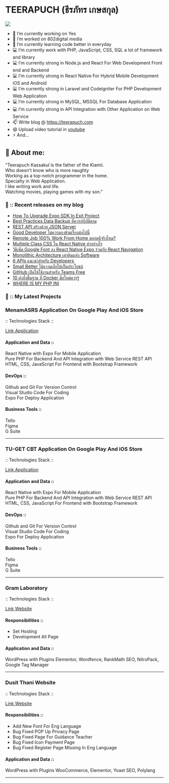 # TEERAPUCH (ธีรภัทร เกษสกุล)

<img src="https://images.unsplash.com/photo-1529603992250-a55acb77d146?ixlib=rb-1.2.1&ixid=eyJhcHBfaWQiOjEyMDd9&auto=format&fit=crop&w=1350&q=80" />

- 🔭 I’m currently working on Yes
- 🔭 I’m worked on 802digital media
- 🌱 I’m currently learning code better in everyday
- 💻 I’m currently work with PHP, JavaScript, CSS, SQL a lot of framework and library 
- 💻 I’m currently strong in Node.js and React For Web Development Front end and Backend
- 💻 I’m currently strong in React Native For Hybrid Mobile Development iOS and Android
- 💻 I’m currently strong in Laravel and Codeigniter For PHP Development Web Application
- 💻 I’m currently strong in MySQL, MSSQL For Database Application
- 💻 I’m currently strong in API Integration with Other Application on Web Service
- 📫 Write blog @ https://teerapuch.com 
- 😄 Upload video tutorial in <a href="https://www.youtube.com/channel/UCvCbqgFKT8Al-M1kjgs75Gw">youtube</a> 
- ⚡ And...

## 🤔 About me:
"Teerapuch Kassakul is the father of the Kiamii. <br>
Who doesn't know who is more naughty <br>
Working as a top-notch programmer in the home.<br> 
Specialty in Web Application. <br>
I like writing work and life. <br>
Watching movies, playing games with my son."

### 👨 :: Recent releases on my blog

- <a href="https://teerapuch.com/developer/how-to-upgrade-expo-sdk/" target="_blank">How To Upgrade Expo SDK In Exit Project</a>
- <a href="https://teerapuch.com/technology/best-practices-data-backup-to-follow/" target="_blank">Best Practices Data Backup ที่ควรปฏิบัติตาม</a> 
- <a href="https://teerapuch.com/developer/rest-api-json-server/" target="_blank">REST API สร้างด้วย JSON Server</a>
- <a href="https://teerapuch.com/developer/good-developer/" target="_blank">Good Developer ไม่ควรมองข้ามเรื่องต่อไปนี้</a>
- <a href="https://teerapuch.com/life/remote-job-wfh/" target="_blank">Remote Job 100% Work From Home ตลอดดีจริงไหม?</a>
- <a href="https://teerapuch.com/developer/multiple-class-css-in-react-native/" target="_blank">Multiple Class CSS ใน React Native ทำอย่างไร</a>
- <a href="https://teerapuch.com/developer/%e0%b8%a7%e0%b8%b4%e0%b8%98%e0%b8%b5%e0%b9%80%e0%b8%9e%e0%b8%b4%e0%b9%88%e0%b8%a1-google-font-%e0%b8%a5%e0%b8%87-react-native-expo/" target="_blank">วิธีเพิ่ม Google Font ลง React Native Expo ร่วมกับ React Navigation</a>
- <a href="https://teerapuch.com/developer/monolithic-architecture/" target="_blank">Monolithic Architecture เสาหินแห่ง Software</a>
- <a href="https://teerapuch.com/developer/6-apis-should-know/" target="_blank">6 APIs แนะนำสำหรับ Developers</a>
- <a href="https://teerapuch.com/life/small-better/" target="_blank">Small Better ใช้ความเล็กให้เป็นประโยชน์</a>
- <a href="https://teerapuch.com/news/github-free-for-teams/" target="_blank">GitHub เปิดให้ใช้งานสำหรับ Teams Free</a>
- <a href="https://teerapuch.com/developer/10-basic-command-docker/" target="_blank">10 คำสั่งพื้นฐาน ที่ Docker มือใหม่ควรรู้</a>
- <a href="https://teerapuch.com/developer/where-my-php-ini/" target="_blank">WHERE IS MY PHP INI</a>

### 👨 :: My Latest Projects

### MenamASRS Application On Google Play And iOS Store
:: Technologies Stack  ::

<a href="https://play.google.com/store/apps/details?id=com.teerapuch.snapasrs" target="_blank">Link Application</a>

#### Application and Data :: 
React Native with Expo For Mobile Application \
Pure PHP For Backend And API Integration with Web Service REST API \
HTML, CSS, JavaScript For Frontend with Bootstrap Framework 

#### DevOps :: 
Github and Git For Version Control \
Visual Studio Code For Coding \
Expo For Deploy Application 

#### Business Tools :: 
Tello \
Figma \
G Suite 

- - - - 

### TU-GET CBT Application On Google Play And iOS Store
:: Technologies Stack  ::

<a href="https://play.google.com/store/apps/details?id=com.tu.tuget" target="_blank">Link Application</a>

#### Application and Data :: 
React Native with Expo For Mobile Application  \
Pure PHP For Backend And API Integration with Web Service REST API  \
HTML, CSS, JavaScript For Frontend with Bootstrap Framework 

#### DevOps :: 
Github and Git For Version Control  \
Visual Studio Code For Coding  \
Expo For Deploy Application  

#### Business Tools :: 
Tello  \
Figma  \
G Suite  

- - - -
### Gram Laboratory
:: Technologies Stack  ::

<a href="[https://glam-laboratory.com/](https://glam-laboratory.com/)" target="_blank">Link Website</a>

#### Responsibilities ::
- Set Hosting
- Development All Page

#### Application and Data :: 
WordPress with Plugins Elementor, Wordfence, RankMath SEO, NitroPack, Google Tag Manager 

- - - -

### Dusit Thani Website
:: Technologies Stack  ::

<a href="https://dtc.ac.th/" target="_blank">Link Website</a>

#### Responsibilities ::
- Add New Font For Eng Language
- Bug Fixed POP Up Privacy Page
- Bug Fixed Page For Guidance Teacher
- Bug Fixed Icon Payment Page
- Bug Fixed Register Page Missing In Eng Language

#### Application and Data :: 
WordPress with Plugins WooCommerce, Elementor, Yoast SEO, Polylang 

- - - -
